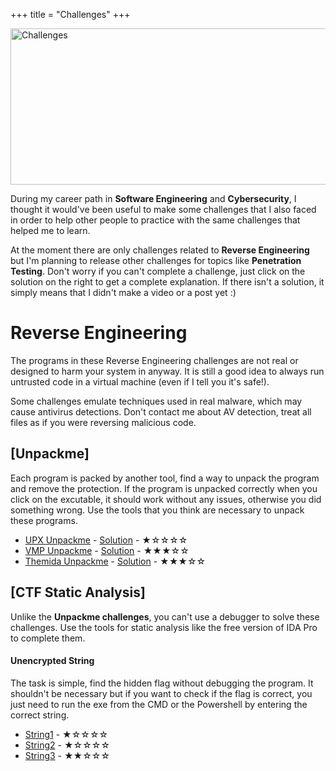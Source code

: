 +++
title = "Challenges"
+++

<img src="/images/challenges.jpeg" alt="Challenges" width="900" height="250">

<p>
    During my career path in <b>Software Engineering</b> and <b>Cybersecurity</b>, I thought it would've been useful to
    make some challenges that I also faced in order to help other people to practice with the same challenges that
    helped me to learn.
</p>

<p>
    At the moment there are only challenges related to <b>Reverse Engineering</b> but I'm planning to release other
    challenges for topics like <b>Penetration Testing</b>. Don't worry if you can't complete a challenge, just click on
    the solution on the right to get a complete explanation. 
    If there isn't a solution, it simply means that I didn't make a video or a post yet :)
</p>

<h1>Reverse Engineering</h1>

<p>
    The programs in these Reverse Engineering challenges are not real or designed to harm your system in
    anyway. It is still a good idea to always run untrusted code in a virtual machine (even if I tell you it's safe!).
</p>

<p>
    Some challenges emulate techniques used in real malware, which may cause antivirus detections. Don't contact me
    about AV detection, treat all files as if you were reversing malicious code.
</p>

<h2>[Unpackme]</h2>

Each program is packed by another tool, find a way to unpack the program and remove the protection. If the program is
unpacked correctly when you click on the excutable, it should work without any issues, otherwise you did something
wrong. Use the tools that you think are necessary to unpack these programs.

<ul>
    <li><a href="/files/reverse-engineering/upx/upx-unpackme.zip">UPX Unpackme</a> - <a
            href="https://www.youtube.com/watch?v=BiqcJI_ooKg&t=335s">Solution</a> - &starf;&star;&star;&star;&star;
    </li>
    <li><a href="/files/reverse-engineering/vmp/vmp-unpackme-fix-imports.zip">VMP Unpackme</a> - <a
            href="https://www.youtube.com/watch?v=R5astw-GxzY">Solution</a> - &starf;&starf;&starf;&star;&star;</li>
    <li><a href="/files/reverse-engineering/themida/Themida-Unpackme-No-API-Wrapping.zip">Themida Unpackme</a> - <a
            href="https://www.youtube.com/watch?v=8H5p8FKFFxQ">Solution</a> - &starf;&starf;&starf;&star;&star;</li>
</ul>

<h2>[CTF Static Analysis]</h2>

Unlike the <b>Unpackme challenges</b>, you can't use a debugger to solve these challenges. Use the tools for static
analysis like the free version of IDA Pro to complete them.

<h4>Unencrypted String</h4>

The task is simple, find the hidden flag without debugging the program. It shouldn't be necessary but if you want to
check if the flag is correct, you just need to run the exe from the CMD or the Powershell by entering the correct
string.

<ul>
    <li><a href="/files/reverse-engineering/CTF/Unencrypted-String/CTF-Unencrypted-String-1.zip">String1</a> -
        &starf;&star;&star;&star;&star;</li>
    <li><a href="/files/reverse-engineering/CTF/Unencrypted-String/CTF-Unencrypted-String-2.zip">String2</a> -
        &starf;&star;&star;&star;&star;</li>
    <li><a href="/files/reverse-engineering/CTF/Unencrypted-String/CTF-Unencrypted-String-3.zip">String3</a> -
        &starf;&starf;&star;&star;&star;</li>
</ul>